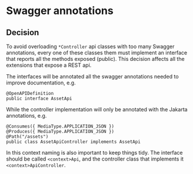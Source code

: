 # Swagger annotations

## Decision
To avoid overloading `*Controller` api classes with too many Swagger annotations, 
every one of these classes them must implement an interface that reports all the methods exposed (public).
This decision affects all the extensions that expose a REST api.

The interfaces will be annotated all the swagger annotations needed to improve documentation, e.g.
```
@OpenAPIDefinition
public interface AssetApi
```

While the controller implementation will only be annotated with the Jakarta annotations, e.g.
```
@Consumes({ MediaType.APPLICATION_JSON })
@Produces({ MediaType.APPLICATION_JSON })
@Path("/assets")
public class AssetApiController implements AssetApi
```

In this context naming is also important to keep things tidy.
The interface should be called `<context>Api`, and the controller class that implements it `<context>ApiController`.